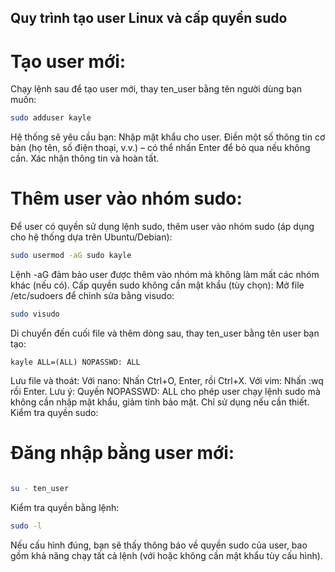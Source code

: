## Quy trình tạo user Linux và cấp quyền sudo
# Tạo user mới:
Chạy lệnh sau để tạo user mới, thay ten_user bằng tên người dùng bạn muốn:

```bash
sudo adduser kayle
```

Hệ thống sẽ yêu cầu bạn:
Nhập mật khẩu cho user.
Điền một số thông tin cơ bản (họ tên, số điện thoại, v.v.) – có thể nhấn Enter để bỏ qua nếu không cần.
Xác nhận thông tin và hoàn tất.

# Thêm user vào nhóm sudo:
Để user có quyền sử dụng lệnh sudo, thêm user vào nhóm sudo (áp dụng cho hệ thống dựa trên Ubuntu/Debian):

```bash
sudo usermod -aG sudo kayle
```

Lệnh -aG đảm bảo user được thêm vào nhóm mà không làm mất các nhóm khác (nếu có).
Cấp quyền sudo không cần mật khẩu (tùy chọn):
Mở file /etc/sudoers để chỉnh sửa bằng visudo:

```bash
sudo visudo
```
Di chuyển đến cuối file và thêm dòng sau, thay ten_user bằng tên user bạn tạo:

```
kayle ALL=(ALL) NOPASSWD: ALL
```

Lưu file và thoát:
Với nano: Nhấn Ctrl+O, Enter, rồi Ctrl+X.
Với vim: Nhấn :wq rồi Enter.
Lưu ý: Quyền NOPASSWD: ALL cho phép user chạy lệnh sudo mà không cần nhập mật khẩu, giảm tính bảo mật. Chỉ sử dụng nếu cần thiết.
Kiểm tra quyền sudo:
# Đăng nhập bằng user mới:

```bash

su - ten_user
```
Kiểm tra quyền bằng lệnh:

```bash
sudo -l
```
Nếu cấu hình đúng, bạn sẽ thấy thông báo về quyền sudo của user, bao gồm khả năng chạy tất cả lệnh (với hoặc không cần mật khẩu tùy cấu hình).
